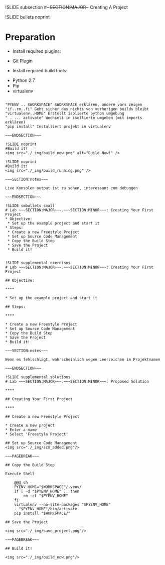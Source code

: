 !SLIDE subsection
#~~~SECTION:MAJOR~~~ Creating A Project

!SLIDE bullets noprint
# Preparation

* Install required plugins:
 - Git Plugin
* Install required build tools:
 - Python 2.7
 - Pip
 - virtualenv

~~~SECTION:notes~~~

"PYENV .. $WORKSPACE" $WORKSPACE erklären, andere vars zeigen  
"if..rm..fi" Geht sicher das nichts von vorherigen builds bleibt  
"virtualenv..HOME" Erstellt isolierte python umgebung
" . ... activate" Wechselt in isollierte umgeben (mit imports erklären)
"pip install" Installiert projekt in virtualenv

~~~ENDSECTION~~~

!SLIDE noprint
#Build it!
<img src="./_img/build_now.png" alt="Build Now!" />

!SLIDE noprint
#Build it!
<img src="./_img/build_running.png" />

~~~SECTION:notes~~~

Live Konsolen output ist zu sehen, interessant zum debuggen

~~~ENDSECTION~~~

!SLIDE smbullets small
# Lab ~~~SECTION:MAJOR~~~.~~~SECTION:MINOR~~~: Creating Your First Project
* Objective:
 * Set up the example project and start it
* Steps:
 * Create a new Freestyle Project
 * Set up Source Code Management
 * Copy the Build Step
 * Save the Project
 * Build it!


!SLIDE supplemental exercises
# Lab ~~~SECTION:MAJOR~~~.~~~SECTION:MINOR~~~: Creating Your First Project

## Objective:

****

* Set up the example project and start it

## Steps:

****

* Create a new Freestyle Project
* Set up Source Code Management
* Copy the Build Step
* Save the Project
* Build it!

~~~SECTION:notes~~~

Wenn es fehlschlägt, wahrscheinlich wegen Leerzeichen im Projektnamen

~~~ENDSECTION~~~

!SLIDE supplemental solutions
# Lab ~~~SECTION:MAJOR~~~.~~~SECTION:MINOR~~~: Proposed Solution

****

## Creating Your First Project

****

## Create a new Freestyle Project

* Create a new project
* Enter a name
* Select 'Freestyle Project'

## Set up Source Code Management
<img src="./_img/scm_added.png"/>

~~~PAGEBREAK~~~

## Copy the Build Step

Execute Shell

    @@@ sh
    PYENV_HOME="$WORKSPACE"/.venv/
    if [ -d "$PYENV_HOME" ]; then
        rm -rf "$PYENV_HOME"
    fi
    virtualenv --no-site-packages "$PYENV_HOME"
    . "$PYENV_HOME"/bin/activate
    pip install "$WORKSPACE/"

## Save the Project

<img src="./_img/save_project.png"/>

~~~PAGEBREAK~~~

## Build it!

<img src="./_img/build_now.png"/>

